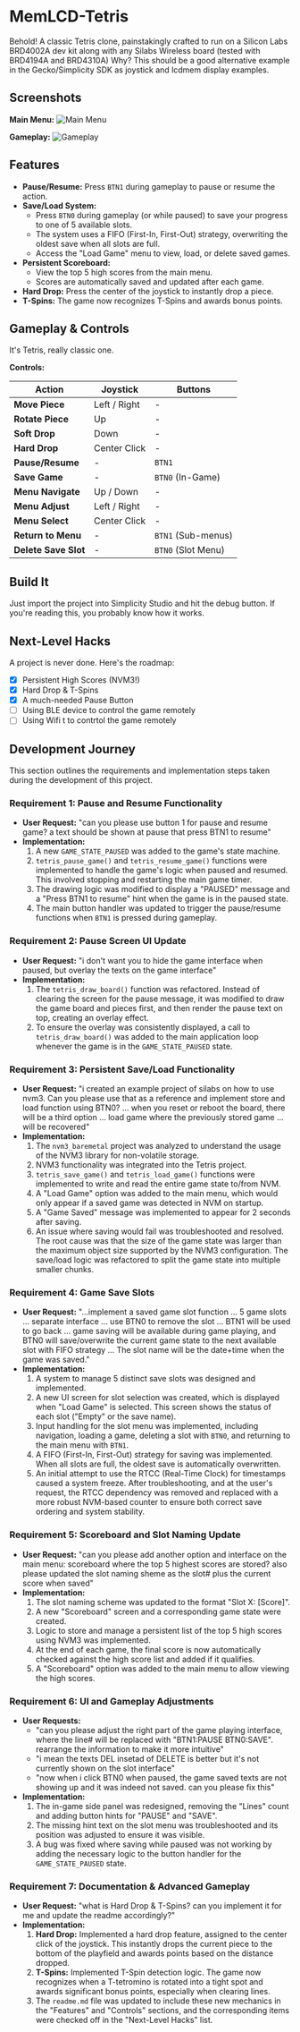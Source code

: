 # MemLCD-Tetris

Behold! A classic Tetris clone, painstakingly crafted to run on a Silicon Labs BRD4002A dev kit along with any Silabs Wireless board (tested with BRD4194A and BRD4310A) Why? This should be a good alternative example in the Gecko/Simplicity SDK as joystick and lcdmem display examples.

## Screenshots

**Main Menu:**
![Main Menu](./images/01_main_menu.jpg)

**Gameplay:**
![Gameplay](./images/02_game_playing.jpg)

## Features

* **Pause/Resume:** Press `BTN1` during gameplay to pause or resume the action.
* **Save/Load System:**
  * Press `BTN0` during gameplay (or while paused) to save your progress to one of 5 available slots.
  * The system uses a FIFO (First-In, First-Out) strategy, overwriting the oldest save when all slots are full.
  * Access the "Load Game" menu to view, load, or delete saved games.
* **Persistent Scoreboard:**
  * View the top 5 high scores from the main menu.
  * Scores are automatically saved and updated after each game.
* **Hard Drop:** Press the center of the joystick to instantly drop a piece.
* **T-Spins:** The game now recognizes T-Spins and awards bonus points.

## Gameplay & Controls

It's Tetris, really classic one.

**Controls:**

| Action                     | Joystick     | Buttons              |
| -------------------------- | ------------ | -------------------- |
| **Move Piece**       | Left / Right | -                    |
| **Rotate Piece**     | Up           | -                    |
| **Soft Drop**        | Down         | -                    |
| **Hard Drop**        | Center Click | -                    |
| **Pause/Resume**     | -            | `BTN1`             |
| **Save Game**        | -            | `BTN0` (In-Game)   |
| **Menu Navigate**    | Up / Down    | -                    |
| **Menu Adjust**      | Left / Right | -                    |
| **Menu Select**      | Center Click | -                    |
| **Return to Menu**   | -            | `BTN1` (Sub-menus) |
| **Delete Save Slot** | -            | `BTN0` (Slot Menu) |

## Build It

Just import the project into Simplicity Studio and hit the debug button. If you're reading this, you probably know how it works.

## Next-Level Hacks

A project is never done. Here's the roadmap:

- [X] Persistent High Scores (NVM3!)
- [X] Hard Drop & T-Spins
- [X] A much-needed Pause Button
- [ ] Using BLE device to control the game remotely
- [ ] Using Wifi t to contrtol the game remotely

## Development Journey

This section outlines the requirements and implementation steps taken during the development of this project.

### Requirement 1: Pause and Resume Functionality

* **User Request:** "can you please use button 1 for pause and resume game? a text should be shown at pause that press BTN1 to resume"
* **Implementation:**
  1. A new `GAME_STATE_PAUSED` was added to the game's state machine.
  2. `tetris_pause_game()` and `tetris_resume_game()` functions were implemented to handle the game's logic when paused and resumed. This involved stopping and restarting the main game timer.
  3. The drawing logic was modified to display a "PAUSED" message and a "Press BTN1 to resume" hint when the game is in the paused state.
  4. The main button handler was updated to trigger the pause/resume functions when `BTN1` is pressed during gameplay.

### Requirement 2: Pause Screen UI Update

* **User Request:** "i don't want you to hide the game interface when paused, but overlay the texts on the game interface"
* **Implementation:**
  1. The `tetris_draw_board()` function was refactored. Instead of clearing the screen for the pause message, it was modified to draw the game board and pieces first, and then render the pause text on top, creating an overlay effect.
  2. To ensure the overlay was consistently displayed, a call to `tetris_draw_board()` was added to the main application loop whenever the game is in the `GAME_STATE_PAUSED` state.

### Requirement 3: Persistent Save/Load Functionality

* **User Request:** "i created an example project of silabs on how to use nvm3. Can you please use that as a reference and implement store and load function using BTN0? ... when you reset or reboot the board, there will be a third option ... load game where the previously stored game ... will be recovered"
* **Implementation:**
  1. The `nvm3_baremetal` project was analyzed to understand the usage of the NVM3 library for non-volatile storage.
  2. NVM3 functionality was integrated into the Tetris project.
  3. `tetris_save_game()` and `tetris_load_game()` functions were implemented to write and read the entire game state to/from NVM.
  4. A "Load Game" option was added to the main menu, which would only appear if a saved game was detected in NVM on startup.
  5. A "Game Saved" message was implemented to appear for 2 seconds after saving.
  6. An issue where saving would fail was troubleshooted and resolved. The root cause was that the size of the game state was larger than the maximum object size supported by the NVM3 configuration. The save/load logic was refactored to split the game state into multiple smaller chunks.

### Requirement 4: Game Save Slots

* **User Request:** "...implement a saved game slot function ... 5 game slots ... separate interface ... use BTN0 to remove the slot ... BTN1 will be used to go back ... game saving will be available during game playing, and BTN0 will save/overwrite the current game state to the next available slot with FIFO strategy ... The slot name will be the date+time when the game was saved."
* **Implementation:**
  1. A system to manage 5 distinct save slots was designed and implemented.
  2. A new UI screen for slot selection was created, which is displayed when "Load Game" is selected. This screen shows the status of each slot ("Empty" or the save name).
  3. Input handling for the slot menu was implemented, including navigation, loading a game, deleting a slot with `BTN0`, and returning to the main menu with `BTN1`.
  4. A FIFO (First-In, First-Out) strategy for saving was implemented. When all slots are full, the oldest save is automatically overwritten.
  5. An initial attempt to use the RTCC (Real-Time Clock) for timestamps caused a system freeze. After troubleshooting, and at the user's request, the RTCC dependency was removed and replaced with a more robust NVM-based counter to ensure both correct save ordering and system stability.

### Requirement 5: Scoreboard and Slot Naming Update

* **User Request:** "can you please add another option and interface on the main menu: scoreboard where the top 5 highest scores are stored? also please updated the slot naming sheme as the slot# plus the current score when saved"
* **Implementation:**
  1. The slot naming scheme was updated to the format "Slot X: [Score]".
  2. A new "Scoreboard" screen and a corresponding game state were created.
  3. Logic to store and manage a persistent list of the top 5 high scores using NVM3 was implemented.
  4. At the end of each game, the final score is now automatically checked against the high score list and added if it qualifies.
  5. A "Scoreboard" option was added to the main menu to allow viewing the high scores.

### Requirement 6: UI and Gameplay Adjustments

* **User Requests:**
  * "can you please adjust the right part of the game playing interface, where the line# will be replaced with "BTN1:PAUSE BTN0:SAVE". rearrange the information to make it more intuitive"
  * "i mean the texts DEL insetad of DELETE is better but it's not currently shown on the slot interface"
  * "now when i click BTN0 when paused, the game saved texts are not showing up and it was indeed not saved. can you please fix this"
* **Implementation:**
  1. The in-game side panel was redesigned, removing the "Lines" count and adding button hints for "PAUSE" and "SAVE".
  2. The missing hint text on the slot menu was troubleshooted and its position was adjusted to ensure it was visible.
  3. A bug was fixed where saving while paused was not working by adding the necessary logic to the button handler for the `GAME_STATE_PAUSED` state.

### Requirement 7: Documentation & Advanced Gameplay

* **User Request:** "what is Hard Drop & T-Spins? can you implement it for me and update the readme accordingly?"
* **Implementation:**
  1. **Hard Drop:** Implemented a hard drop feature, assigned to the center click of the joystick. This instantly drops the current piece to the bottom of the playfield and awards points based on the distance dropped.
  2. **T-Spins:** Implemented T-Spin detection logic. The game now recognizes when a T-tetromino is rotated into a tight spot and awards significant bonus points, especially when clearing lines.
  3. The `readme.md` file was updated to include these new mechanics in the "Features" and "Controls" sections, and the corresponding items were checked off in the "Next-Level Hacks" list.
